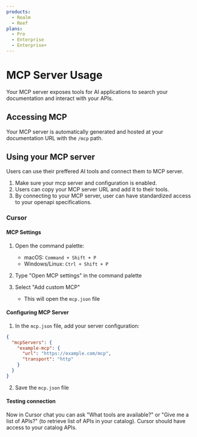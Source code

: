 ```yaml
---
products:
  - Realm
  - Reef
plans:
  - Pro
  - Enterprise
  - Enterprise+
---
```


# MCP Server Usage

Your MCP server exposes tools for AI applications to search your documentation and interact with your APIs.

## Accessing MCP

Your MCP server is automatically generated and hosted at your documentation URL with the `/mcp` path.

## Using your MCP server

Users can use their preffered AI tools and connect them to MCP server.

1. Make sure your mcp server and configuration is enabled.
2. Users can copy your MCP server URL and add it to their tools.
3. By connecting to your MCP server, user can have standardized access to your openapi specifications.

### Cursor

#### MCP Settings

1. Open the command palette:
   - macOS: `Command + Shift + P`
   - Windows/Linux: `Ctrl + Shift + P`

2. Type "Open MCP settings" in the command palette

3. Select "Add custom MCP"
   - This will open the `mcp.json` file

#### Configuring MCP Server

1. In the `mcp.json` file, add your server configuration:
```json
{
  "mcpServers": {
    "example-mcp": {
      "url": "https://example.com/mcp",
      "transport": "http"
    }
  }
}
```

2. Save the `mcp.json` file

#### Testing connection

Now in Cursor chat you can ask "What tools are available?" or "Give me a list of APIs?" (to retrieve list of APIs in your catalog). Cursor should have access to your catalog APIs.
